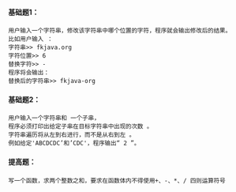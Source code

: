 #### 基础题1：

```
用户输入一个字符串，修改该字符串中哪个位置的字符，程序就会输出修改后的结果。
比如用户输入 ：
字符串>> fkjava.org
字符位置>> 6
替换字符>> -
程序将会输出： 
替换后的字符串>> fkjava-org
```



#### 基础题2：

```
用户输入一个字符串和 一个子串，
程序必须打印出给定子串在目标字符串中出现的次数 。
字符串遍历将从左到右进行，而不是从右到左 。 
例如给定'ABCDCDC’和’CDC'，程序输出“ 2 ”。
```



#### 提高题：

```
写一个函数，求两个整数之和，要求在函数体内不得使用+、-、*、/ 四则运算符号
```

